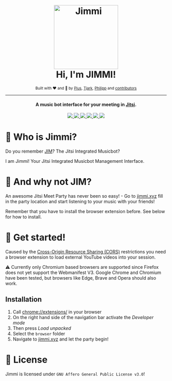 <h1 align="center">
  <br />
  <img src="https://raw.githubusercontent.com/p-fruck/Jimmi/main/frontend/public/jimmi.svg" alt="Jimmi" width="200"></a>
  <br />
  Hi, I'm JIMMI!
  <br />
</h1>
<div align="center">
  <small>Built with ❤️ and 🍺 by
    <a href="https://github.com/piuswalter">Pius</a>,
    <a href="https://github.com/tjarbo">Tjark</a>,
    <a href="https://github.com/p-fruck">Philipp</a> and
    <a href="https://github.com/p-fruck/Jimmi/graphs/contributors">contributors</a>
  </small>
</div>

---

<h4 align="center">A music bot interface for your meeting in <a href="https://jitsi.org/" target="_blank">Jitsi</a>.</h4>

<p align="center">
  <a href="https://github.com/p-fruck/Jimmi/blob/main/LICENSE">
    <img src="https://img.shields.io/github/license/p-fruck/Jimmi" />
  </a>
  <a href="https://github.com/p-fruck/Jimmi/stargazers">
      <img src="https://img.shields.io/github/stars/p-fruck/Jimmi" />
  </a>
  <a href="https://github.com/p-fruck/Jimmi/issues">
    <img src="https://img.shields.io/github/issues/p-fruck/Jimmi" />
  </a>
  <a href="https://github.com/p-fruck/Jimmi/wiki/FAQ">
    <img src="https://img.shields.io/badge/Questions%3F-FAQ-32a852" />
  </a>
  <a href="https://meet.jit.si/">
    <img src="https://img.shields.io/badge/Built%20for-Jitsi%20Meet-5e87d4" />
  </a>
  <a href="https://jimmi.xyz/">
    <img src="https://img.shields.io/badge/https://-jimmi.xyz-6366f1" />
  </a>
</p>

# :robot: Who is Jimmi?

Do you remember [JIM](https://github.com/p-fruck/jim/)? The Jitsi Integrated Musicbot?

I am Jimmi! Your Jitsi Integrated Musicbot Management Interface.

# :tada: And why not JIM?

An awesome Jitsi Meet Party has never been so easy! - Go to [jimmi.xyz](https://jimmi.xyz/) fill in the party location and start listening to your music with your friends!

Remember that you have to install the browser extension before. See below for how to install.

# :rocket: Get started!

Caused by the [Cross-Origin Resource Sharing (CORS)](https://developer.mozilla.org/de/docs/Web/HTTP/CORS) restrictions you need a browser extension to load external YouTube videos into your session.

:warning: Currently only Chromium based browsers are supported since Firefox does not yet support the Webmanifest V3. Google Chrome and Chromium have been tested, but browsers like Edge, Brave and Opera should also work.

## Installation

1. Call [chrome://extensions/](chrome://extensions/) in your browser
2. On the right hand side of the navigation bar activate the *Developer mode*
3. Then press *Load unpacked*
4. Select the `browser` folder
5. Navigate to [jimmi.xyz](https://jimmi.xyz/) and let the party begin!

# :blue_book: License

Jimmi is licensed under `GNU Affero General Public License v3.0`!
